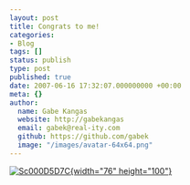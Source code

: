 ```yaml
---
layout: post
title: Congrats to me!
categories:
- Blog
tags: []
status: publish
type: post
published: true
date: 2007-06-16 17:32:07.000000000 +00:00
meta: {}
author:
  name: Gabe Kangas
  website: http://gabekangas
  email: gabek@real-ity.com
  github: https://github.com/gabek
  image: "/images/avatar-64x64.png"
---
```

[![Sc000D5D7C](http://www.real-ity.com/blog/wp-content/uploads/2007/06/sc000d5d7c-tm.jpg){width="76" height="100"}](http://www.real-ity.com/blog/wp-content/uploads/2007/06/sc000d5d7c.jpg)
